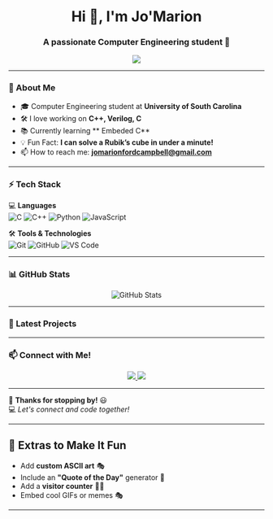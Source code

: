 <h1 align="center">Hi 👋, I'm Jo'Marion </h1>
<h3 align="center">A passionate Computer Engineering student 🚀</h3>

<p align="center">
  <img src="https://readme-typing-svg.herokuapp.com?font=Fira+Code&weight=500&size=20&pause=1000&color=FFA500&center=true&width=500&lines=Welcome+to+my+GitHub!;Coding+is+my+superpower!;Always+learning+new+things!" />
</p>

---

### 🚀 About Me
- 🎓 Computer Engineering student at **University of South Carolina**  
- 🛠️ I love working on **C++, Verilog, C**  
- 📚 Currently learning ** Embeded C**  
- 💡 Fun Fact: **I can solve a Rubik’s cube in under a minute!**  
- 📫 How to reach me: **jomarionfordcampbell@gmail.com**  

---

### ⚡ Tech Stack  
💻 **Languages**  
![C](https://img.shields.io/badge/C-A8B9CC?style=flat-square&logo=c&logoColor=white)
![C++](https://img.shields.io/badge/C++-00599C?style=flat-square&logo=c%2B%2B&logoColor=white)
![Python](https://img.shields.io/badge/Python-3776AB?style=flat-square&logo=python&logoColor=white)
![JavaScript](https://img.shields.io/badge/JavaScript-F7DF1E?style=flat-square&logo=javascript&logoColor=black)

🛠 **Tools & Technologies**  
![Git](https://img.shields.io/badge/Git-F05032?style=flat-square&logo=git&logoColor=white)
![GitHub](https://img.shields.io/badge/GitHub-181717?style=flat-square&logo=github&logoColor=white)
![VS Code](https://img.shields.io/badge/VS%20Code-007ACC?style=flat-square&logo=visual-studio-code&logoColor=white)

---

### 📊 GitHub Stats
<p align="center">
  <img src="https://github-readme-stats.vercel.app/api?username=jomarion103&show_icons=true&theme=radical" alt="GitHub Stats" />
</p>

---

### 🌟 Latest Projects  


---

### 📫 Connect with Me!  
<p align="center">
  <a href="https://www.linkedin.com/in/your-profile">
    <img src="https://img.shields.io/badge/LinkedIn-blue?style=for-the-badge&logo=linkedin" />
  </a>
  <a href="mailto:your.email@example.com">
    <img src="https://img.shields.io/badge/Email-red?style=for-the-badge&logo=gmail" />
  </a>
</p>

---

🎉 **Thanks for stopping by!** 😃  
💻 _Let's connect and code together!_

---

## 🎨 **Extras to Make It Fun**
- Add **custom ASCII art** 🎭  
- Include an **"Quote of the Day"** generator 📜  
- Add a **visitor counter** 🧑‍💻  
- Embed cool GIFs or memes 🎭  

---
